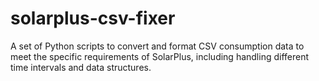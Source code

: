 # solarplus-csv-fixer
A set of Python scripts to convert and format CSV consumption data to meet the specific requirements of SolarPlus, including handling different time intervals and data structures.
